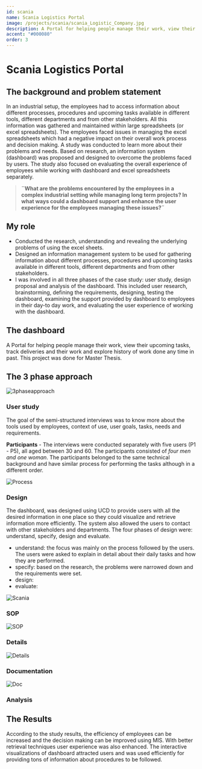 ```yaml
---
id: scania
name: Scania Logistics Portal
image: /projects/scania/scania_Logistic_Company.jpg
description: A Portal for helping people manage their work, view their upcoming tasks, track deliveries and their work and explore history of work done any time in past.
accent: "#000080"
order: 3
---
```


# Scania Logistics Portal

## The background and problem statement
In an industrial setup, the employees had to access information about different processes, procedures and upcoming tasks available in different tools, different departments and from other stakeholders. All this information was gathered and maintained within large spreadsheets (or excel spreadsheets). The employees faced issues in managing the excel spreadsheets which had a negative impact on their overall work process and decision making. A study was conducted to learn more about their problems and needs. Based on research, an information system (dashboard) was proposed and designed to overcome the problems faced by users. The study also focused on evaluating the overall experience of employees while working with dashboard and excel spreadsheets separately.


> **¨What are the problems encountered by the employees in a complex industrial setting while managing long term projects?  In what ways could a dashboard support and enhance the user experience for the employees managing  these issues?¨**



## My role
- Conducted the research, understanding and revealing the underlying problems of using the excel sheets. 
- Designed an information management system to be used for gathering information about different processes, procedures and upcoming tasks available in different tools, different departments and from other stakeholders.
- I was involved in all three phases of the case study: user study, design proposal and analysis of the dashboard. This included user research, brainstorming, defining the requirements, designing, testing the dashboard, examining the support provided by dashboard to employees in their day-to day work, and evaluating the user experience of working with the dashboard.

## The dashboard
A Portal for helping people manage their work, view their upcoming tasks, track deliveries and their work and explore history of work done any time in past. This project was done for Master Thesis.

## The 3 phase approach
![3phaseapproach](/projects/scania/3phaseapproach.jpg)

### User study
The goal of the semi-structured interviews was to know more about the tools used by employees, context of use, user goals, tasks, needs and requirements. 

**Participants** - The interviews were conducted separately with five users (P1 - P5), all aged between 30 and 60. The participants consisted of *four men and one woman*. The participants belonged to the same technical background and have similar process for performing the tasks although in a different order.

![Process](/projects/scania/process_visualisation.jpeg)

### Design
The dashboard, was designed using UCD to provide users with all the desired information in one place so they could visualize and retrieve information more efficiently. The system also allowed the users to contact with other stakeholders and departments. The four phases of design were: understand, specify, design and evaluate.

- understand: the focus was mainly on the process followed by the users. The users were asked to explain in detail about their daily tasks and how they are performed.
- specify: based on the research, the problems were narrowed down and the requirements were set.
- design: 
- evaluate:


![Scania](/projects/scania/scania_Logistic_Company.jpg)

### SOP

![SOP](/projects/scania/Ipad_sop.jpg)

### Details

![Details](/projects/scania/Ipad_sop_details.jpg)

### Documentation

![Doc](/projects/scania/Ipad_documentation.jpg)

### Analysis



## The Results
According to the study results, the efficiency of employees can be increased and the decision making can be improved using MIS. With better retrieval techniques user experience was also enhanced. The interactive visualizations of dashboard attracted users and was used efficiently for providing tons of information about procedures to be followed.

